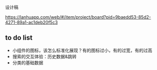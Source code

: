设计稿

<https://lanhuapp.com/web/#/item/project/board?pid=9baedd53-85d2-4271-89a1-ac1deb20f5c3>

## to do list

- 小组件的图标，该怎么标准化展现？有的图标过小，有的过宽，有的过高
- 搜索的交互体验：历史数据&跳转
- 分类的基础数据
